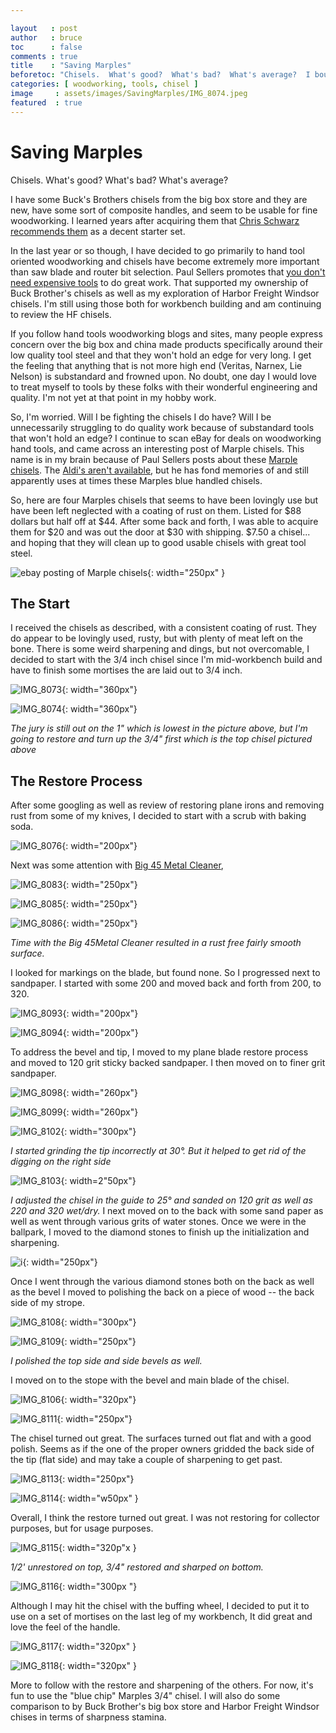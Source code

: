 ```yaml
---

layout   : post
author   : bruce
toc      : false
comments : true
title    : "Saving Marples"
beforetoc: "Chisels.  What's good?  What's bad?  What's average?  I bought some Blue Chip Marples."
categories: [ woodworking, tools, chisel ]
image     : assets/images/SavingMarples/IMG_8074.jpeg
featured  : true
---
```


# Saving Marples

Chisels.  What's good?  What's bad?  What's average?

I have some Buck's Brothers chisels from the big box store and they are new, have some sort of composite handles, and seem to be usable for fine woodworking.  I learned years after acquiring them that [Chris Schwarz recommends them](https://www.popularwoodworking.com/editors-blog/2018-anarchists-gift-guide-day-8-buck-bros-chisels/) as a decent starter set.

In the last year or so though, I have decided to go primarily to hand tool oriented woodworking and chisels have become extremely more important than saw blade and router bit selection.  Paul Sellers promotes that [you don't need expensive tools](https://paulsellers.com/2014/08/which-chisels-should-you-buy/) to do great work.  That supported my ownership of Buck Brother's chisels as well as my exploration of Harbor Freight Windsor chisels.  I'm still using those both for workbench building and am continuing to review the HF chisels.

If you follow hand tools woodworking blogs and sites, many people express concern over the big box and china made products specifically around their low quality tool steel and that they won't hold an edge for very long.  I get the feeling that anything that is not more high end (Veritas, Narnex, Lie Nelson) is substandard and frowned upon.  No doubt, one day I would love to treat myself to tools by these folks with their wonderful engineering and quality.  I'm not yet at that point in my hobby work.

So, I'm worried.  Will I be fighting the chisels I do have?  Will I be unnecessarily struggling to do quality work because of substandard tools that won't hold an edge?  I continue to scan eBay for deals on woodworking hand tools, and came across an interesting post of Marple chisels.  This name is in my brain because of Paul Sellers posts about these [Marple chisels](https://paulsellers.com/2021/02/not-significant/).  The [Aldi's aren't available](https://paulsellers.com/2014/02/many-chisel-choices/), but he has fond memories of and still apparently uses at times these Marples blue handled chisels.

So, here are four Marples chisels that seems to have been lovingly use but have been left neglected with a coating of rust on them.  Listed for \$88 dollars but half off at \$44.  After some back and forth, I was able to acquire them for \$20 and was out the door at \$30 with shipping.  \$7.50 a chisel...  and hoping that they will clean up to good usable chisels with great tool steel.

![ebay posting of Marple chisels](../assets/images/SavingMarples/IMG_8119.jpeg){: width="250px" }

## The Start

I received the chisels as described, with a consistent coating of rust.  They do appear to be lovingly used, rusty, but with plenty of meat left on the bone. There is some weird sharpening and dings, but not overcomable, I decided to start with the 3/4 inch chisel since I'm mid-workbench build and have to finish some mortises the are laid out to 3/4 inch.

![IMG_8073](../assets/images/SavingMarples/IMG_8073.jpeg){: width="360px"}

![IMG_8074](../assets/images/SavingMarples/IMG_8074.jpeg){: width="360px"}

_The jury is still out on the 1" which is lowest in the picture above, but I'm going to restore and turn up the 3/4" first which is the top chisel pictured above_

## The Restore Process

After some googling as well as review of restoring plane irons and removing rust from some of my knives, I decided to start with a scrub with baking soda.

![IMG_8076](../assets/images/SavingMarples/IMG_8076.jpeg){: width="200px"}

Next was some attention with [Big 45 Metal Cleaner](https://www.big45metalcleaner.com),  

![IMG_8083](../assets/images/SavingMarples/IMG_8083.jpeg){: width="250px"}

![IMG_8085](../assets/images/SavingMarples/IMG_8085.jpeg){: width="250px"}

![IMG_8086](../assets/images/SavingMarples/IMG_8086.jpeg){: width="250px"}

_Time with the Big 45Metal Cleaner resulted in a rust free fairly smooth surface._

I looked for markings on the blade, but found none.  So I progressed next to sandpaper.  I started with some 200 and moved back and forth from 200, to 320.

  ![IMG_8093](../assets/images/SavingMarples/IMG_8093.jpeg){: width="200px"}

![IMG_8094](../assets/images/SavingMarples/IMG_8094.jpeg){: width="200px"}

To address the bevel and tip, I moved to my plane blade restore process and moved to 120 grit sticky backed sandpaper.  I then moved on to finer grit sandpaper.

![IMG_8098](../assets/images/SavingMarples/IMG_8098.jpeg){: width="260px"}

![IMG_8099](../assets/images/SavingMarples/IMG_8099.jpeg){: width="260px"}

![IMG_8102](../assets/images/SavingMarples/IMG_8102.jpeg){: width="300px"}

_I started grinding the tip incorrectly at 30°.  But it helped to get rid of the digging on the right side_

![IMG_8103](../assets/images/SavingMarples/IMG_8103.jpeg){: width=2"50px"}

_I adjusted the chisel in the guide to 25° and sanded on 120 grit as well as 220 and 320 wet/dry._
I next moved on to the back with some sand paper as well as went through various grits of water stones.  Once we were in the ballpark, I moved to the diamond stones to finish up the initialization and sharpening.  

![i](../assets/images/SavingMarples/IMG_8104.jpeg){: width="250px"}

Once I went through the various diamond stones both on the back as well as the bevel I moved to polishing the back on a piece of wood -- the back side of my strope.

![IMG_8108](../assets/images/SavingMarples/IMG_8108.jpeg){: width="300px"}

![IMG_8109](../assets/images/SavingMarples/IMG_8109.jpeg){: width="250px"}

_I polished the top side and side bevels as well._

I moved on to the stope with the bevel and main blade of the chisel.

![IMG_8106](../assets/images/SavingMarples/IMG_8106.jpeg){: width="320px"}

![IMG_8111](../assets/images/SavingMarples/IMG_8111.jpeg){: width="250px"}

The chisel turned out great.  The surfaces turned out flat and with a good polish.  Seems as if the one of the proper owners gridded the back side of the tip (flat side) and may take a couple of sharpening to get past.

![IMG_8113](../assets/images/SavingMarples/IMG_8113.jpeg){: width="250px"}

![IMG_8114](../assets/images/SavingMarples/IMG_8114.jpeg){: width="w50px" }

Overall, I think the restore turned out great.  I was not restoring for collector purposes, but for usage purposes.

![IMG_8115](../assets/images/SavingMarples/IMG_8115.jpeg){: width="320p"x }

_1/2' unrestored on top, 3/4" restored and sharped on bottom._

![IMG_8116](../assets/images/SavingMarples/IMG_8116.jpeg){: width="300px "}

Although I may hit the chisel with the buffing wheel, I decided to put it to use on a set of mortises on the last leg of my workbench,  It did great and love the feel of the handle.

![IMG_8117](../assets/images/SavingMarples/IMG_8117.jpeg){: width="320px" }

![IMG_8118](../assets/images/SavingMarples/IMG_8118.jpeg){: width="320px" }

More to follow with the restore and sharpening of the others.  For now, it's fun to use the "blue chip" Marples 3/4" chisel.  I will also do some comparison to by Buck Brother's big box store and Harbor Freight Windsor chises in terms of sharpness stamina.
